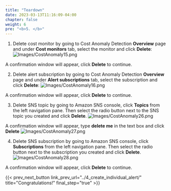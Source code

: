 ```yaml
---
title: "Teardown"
date: 2023-03-13T11:16:09-04:00
chapter: false
weight: 6
pre: "<b>5. </b>"
---
```


1. Delete cost monitor by going to Cost Anomaly Detection **Overview** page and under **Cost monitors** tab, select the monitor and click **Delete**:
![Images/CostAnomaly15.png](/Cost/200_6_Cost_Anomaly_Detection/Images/cost_anomaly_15.png?classes=lab_picture_small)

A confirmation window will appear, click **Delete** to continue. 

2. Delete alert subscription by going to Cost Anomaly Detection **Overview** page and under **Alert subscriptions** tab, select the subscription and click **Delete**:
![Images/CostAnomaly16.png](/Cost/200_6_Cost_Anomaly_Detection/Images/cost_anomaly_16.png?classes=lab_picture_small)

A confirmation window will appear, click **Delete** to continue.

3. Delete SNS topic by going to Amazon SNS console, click **Topics** from the left navigation pane. Then select the radio button next to the SNS topic you created and click **Delete**.
![Images/CostAnomaly26.png](/Cost/200_6_Cost_Anomaly_Detection/Images/cost_anomaly_26.png?classes=lab_picture_small)

A confirmation window will appear, type **delete me** in the text box and click **Delete**
![Images/CostAnomaly27.png](/Cost/200_6_Cost_Anomaly_Detection/Images/cost_anomaly_27.png?classes=lab_picture_small)

4. Delete SNS subscription by going to Amazon SNS console, click **Subscriptions** from the left navigation pane. Then select the radio button next to the subscription you created and click **Delete**.
![Images/CostAnomaly28.png](/Cost/200_6_Cost_Anomaly_Detection/Images/cost_anomaly_28.png?classes=lab_picture_small)

A confirmation window will appear, click **Delete** to continue.

{{< prev_next_button link_prev_url="../4_create_individual_alert/"  title="Congratulations!" final_step="true" >}}
